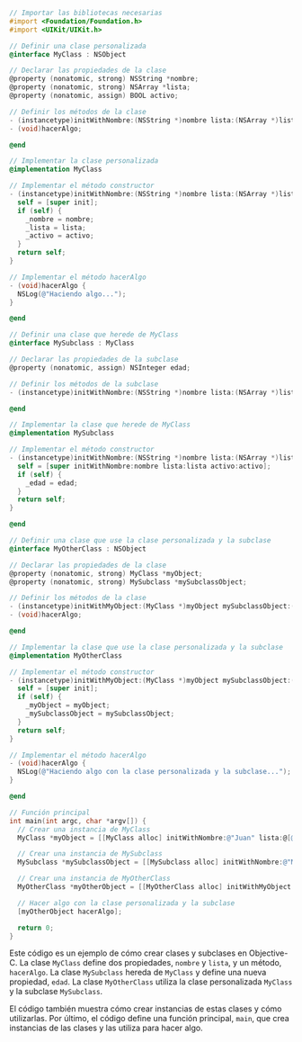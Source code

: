 ```objective-c
// Importar las bibliotecas necesarias
#import <Foundation/Foundation.h>
#import <UIKit/UIKit.h>

// Definir una clase personalizada
@interface MyClass : NSObject

// Declarar las propiedades de la clase
@property (nonatomic, strong) NSString *nombre;
@property (nonatomic, strong) NSArray *lista;
@property (nonatomic, assign) BOOL activo;

// Definir los métodos de la clase
- (instancetype)initWithNombre:(NSString *)nombre lista:(NSArray *)lista activo:(BOOL)activo;
- (void)hacerAlgo;

@end

// Implementar la clase personalizada
@implementation MyClass

// Implementar el método constructor
- (instancetype)initWithNombre:(NSString *)nombre lista:(NSArray *)lista activo:(BOOL)activo {
  self = [super init];
  if (self) {
    _nombre = nombre;
    _lista = lista;
    _activo = activo;
  }
  return self;
}

// Implementar el método hacerAlgo
- (void)hacerAlgo {
  NSLog(@"Haciendo algo...");
}

@end

// Definir una clase que herede de MyClass
@interface MySubclass : MyClass

// Declarar las propiedades de la subclase
@property (nonatomic, assign) NSInteger edad;

// Definir los métodos de la subclase
- (instancetype)initWithNombre:(NSString *)nombre lista:(NSArray *)lista activo:(BOOL)activo edad:(NSInteger)edad;

@end

// Implementar la clase que herede de MyClass
@implementation MySubclass

// Implementar el método constructor
- (instancetype)initWithNombre:(NSString *)nombre lista:(NSArray *)lista activo:(BOOL)activo edad:(NSInteger)edad {
  self = [super initWithNombre:nombre lista:lista activo:activo];
  if (self) {
    _edad = edad;
  }
  return self;
}

@end

// Definir una clase que use la clase personalizada y la subclase
@interface MyOtherClass : NSObject

// Declarar las propiedades de la clase
@property (nonatomic, strong) MyClass *myObject;
@property (nonatomic, strong) MySubclass *mySubclassObject;

// Definir los métodos de la clase
- (instancetype)initWithMyObject:(MyClass *)myObject mySubclassObject:(MySubclass *)mySubclassObject;
- (void)hacerAlgo;

@end

// Implementar la clase que use la clase personalizada y la subclase
@implementation MyOtherClass

// Implementar el método constructor
- (instancetype)initWithMyObject:(MyClass *)myObject mySubclassObject:(MySubclass *)mySubclassObject {
  self = [super init];
  if (self) {
    _myObject = myObject;
    _mySubclassObject = mySubclassObject;
  }
  return self;
}

// Implementar el método hacerAlgo
- (void)hacerAlgo {
  NSLog(@"Haciendo algo con la clase personalizada y la subclase...");
}

@end

// Función principal
int main(int argc, char *argv[]) {
  // Crear una instancia de MyClass
  MyClass *myObject = [[MyClass alloc] initWithNombre:@"Juan" lista:@[@"a", @"b", @"c"] activo:YES];

  // Crear una instancia de MySubclass
  MySubclass *mySubclassObject = [[MySubclass alloc] initWithNombre:@"María" lista:@[@"1", @"2", @"3"] activo:NO edad:25];

  // Crear una instancia de MyOtherClass
  MyOtherClass *myOtherObject = [[MyOtherClass alloc] initWithMyObject:myObject mySubclassObject:mySubclassObject];

  // Hacer algo con la clase personalizada y la subclase
  [myOtherObject hacerAlgo];

  return 0;
}
```

Este código es un ejemplo de cómo crear clases y subclases en Objective-C. La clase `MyClass` define dos propiedades, `nombre` y `lista`, y un método, `hacerAlgo`. La clase `MySubclass` hereda de `MyClass` y define una nueva propiedad, `edad`. La clase `MyOtherClass` utiliza la clase personalizada `MyClass` y la subclase `MySubclass`.

El código también muestra cómo crear instancias de estas clases y cómo utilizarlas. Por último, el código define una función principal, `main`, que crea instancias de las clases y las utiliza para hacer algo.